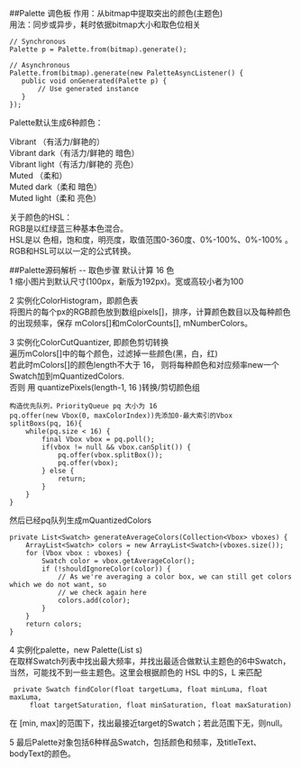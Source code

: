 ##Palette 调色板
作用：从bitmap中提取突出的颜色(主题色)  
用法：同步或异步，耗时依据bitmap大小和取色位相关  
  
    // Synchronous  
    Palette p = Palette.from(bitmap).generate();  
  
    // Asynchronous  
    Palette.from(bitmap).generate(new PaletteAsyncListener() {  
       public void onGenerated(Palette p) {  
           // Use generated instance  
       }  
    });   

Palette默认生成6种颜色：
>  
Vibrant  （有活力/鲜艳的）  
Vibrant dark（有活力/鲜艳的 暗色）  
Vibrant light（有活力/鲜艳的 亮色）  
Muted  （柔和）  
Muted dark（柔和 暗色）  
Muted light（柔和 亮色）  

关于颜色的HSL：  
RGB是以红绿蓝三种基本色混合。  
HSL是以 色相，饱和度，明亮度，取值范围0-360度、0%-100%、0%-100% 。    
RGB和HSL可以以一定的公式转换。   

##Palette源码解析 -- 取色步骤 
默认计算 16 色  
1 缩小图片到默认尺寸(100px，新版为192px)。宽或高较小者为100  

2 实例化ColorHistogram，即颜色表  
  将图片的每个px的RGB颜色放到数组pixels[]，排序，计算颜色数目以及每种颜色的出现频率，保存 mColors[]和mColorCounts[], mNumberColors。    

3 实例化ColorCutQuantizer, 即颜色剪切转换  
  遍历mColors[]中的每个颜色，过滤掉一些颜色(黑，白，红)  
  若此时mColors[]的颜色length不大于  16， 则将每种颜色和对应频率new一个Swatch加到mQuantizedColors.  
  否则 用 quantizePixels(length-1, 16 )转换/剪切颜色组
  
    构造优先队列，PriorityQueue pq 大小为 16  
    pq.offer(new Vbox(0, maxColorIndex))先添加0-最大索引的Vbox  
    splitBoxs(pq, 16){
        while(pq.size < 16) {
            final Vbox vbox = pq.poll();
            if(vbox != null && vbox.canSplit()) {
                pq.offer(vbox.splitBox());
                pq.offer(vbox);
            } else {
                return;
            }
        }
    }    
  然后已经pq队列生成mQuantizedColors

    private List<Swatch> generateAverageColors(Collection<Vbox> vboxes) {
        ArrayList<Swatch> colors = new ArrayList<Swatch>(vboxes.size());
        for (Vbox vbox : vboxes) {
            Swatch color = vbox.getAverageColor();
            if (!shouldIgnoreColor(color)) {
                // As we're averaging a color box, we can still get colors which we do not want, so
                // we check again here
                colors.add(color);
            }
        }
        return colors;
    }

4 实例化palette，new Palette(List<Swatch> s)  
  在取样Swatch列表中找出最大频率，并找出最适合做默认主题色的6中Swatch，当然，可能找不到一些主题色。这里会根据颜色的 HSL 中的S，L 来匹配

     private Swatch findColor(float targetLuma, float minLuma, float maxLuma,
         float targetSaturation, float minSaturation, float maxSaturation)

  在 [min, max]的范围下，找出最接近target的Swatch；若此范围下无，则null。

5 最后Palette对象包括6种样品Swatch，包括颜色和频率，及titleText、bodyText的颜色。